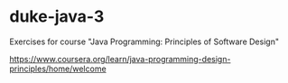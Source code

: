 # duke-java-3
Exercises for course "Java Programming: Principles of Software Design"

https://www.coursera.org/learn/java-programming-design-principles/home/welcome
